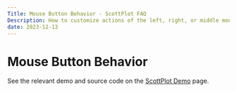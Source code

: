 ```yaml
---
Title: Mouse Button Behavior - ScottPlot FAQ
Description: How to customize actions of the left, right, or middle mouse buttons in interactive ScottPlot controls
date: 2023-12-13
---
```


# Mouse Button Behavior

See the relevant demo and source code on the [ScottPlot Demo](/demo/5.0/#custom-mouse-actions) page.